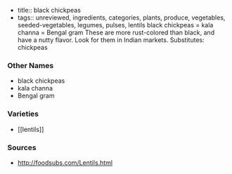 - title:: black chickpeas
- tags:: unreviewed, ingredients, categories, plants, produce, vegetables, seeded-vegetables, legumes, pulses, lentils
black chickpeas = kala channa = Bengal gram These are more rust-colored than black, and have a nutty flavor. Look for them in Indian markets. Substitutes: chickpeas

### Other Names

* black chickpeas
* kala channa
* Bengal gram

### Varieties

* [[lentils]]

### Sources
* http://foodsubs.com/Lentils.html
